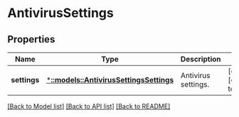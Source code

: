 # AntivirusSettings

## Properties
Name | Type | Description | Notes
------------ | ------------- | ------------- | -------------
**settings** | [***::models::AntivirusSettingsSettings**](AntivirusSettingsSettings.md) | Antivirus settings. | [optional] [default to null]

[[Back to Model list]](../README.md#documentation-for-models) [[Back to API list]](../README.md#documentation-for-api-endpoints) [[Back to README]](../README.md)


